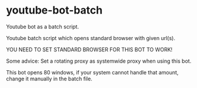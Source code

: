 # youtube-bot-batch
Youtube bot as a batch script.

Youtube batch script which opens standard browser with given url(s).

YOU NEED TO SET STANDARD BROWSER FOR THIS BOT TO WORK!

Some advice: Set a rotating proxy as systemwide proxy when using this bot.

This bot opens 80 windows, if your system cannot handle that amount, change it manually in the batch file.
